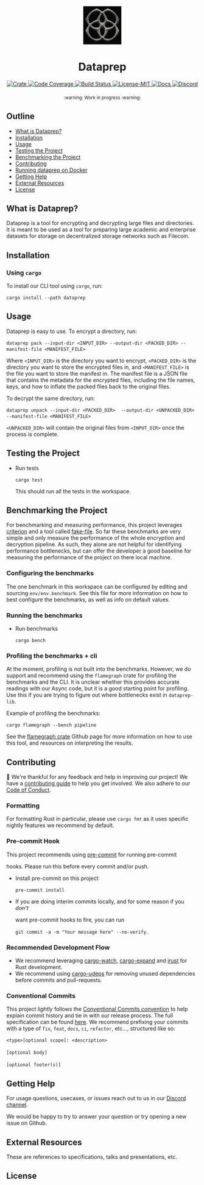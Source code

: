 <div align="center">
  <a href="https://github.com/banyancomputer/dataprep" target="_blank">
    <img src="https://raw.githubusercontent.com/banyancomputer/dataprep/main/assets/a_logo.png" alt="Banyan Logo" width="100"></img>
  </a>

  <h1 align="center">Dataprep</h1>

  <p>
    <a href="https://crates.io/crates/dataprep">
      <img src="https://img.shields.io/crates/v/dataprep?label=crates" alt="Crate">
    </a>
    <a href="https://codecov.io/gh/banyancomputer/dataprep">
      <img src="https://codecov.io/gh/banyancomputer/dataprep/branch/main/graph/badge.svg?token=SOMETOKEN" alt="Code Coverage"/>
    </a>
    <a href="https://github.com/banyancomputer/dataprep/actions?query=">
      <img src="https://github.com/banyancomputer/dataprep/actions/workflows/tests_and_checks.yml/badge.svg" alt="Build Status">
    </a>
    <a href="https://github.com/banyancomputer/dataprep/blob/main/LICENSE-MIT">
      <img src="https://img.shields.io/badge/License-MIT-blue.svg" alt="License-MIT">
    </a>
    <a href="https://docs.rs/dataprep">
      <img src="https://img.shields.io/static/v1?label=Docs&message=docs.rs&color=blue" alt="Docs">
    </a>
    <a href="https://discord.gg/aHaSw9zgwV">
      <img src="https://img.shields.io/static/v1?label=Discord&message=join%20us!&color=mediumslateblue" alt="Discord">
    </a>
  </p>
</div>

<div align="center"><sub>:warning: Work in progress :warning:</sub></div>

##

## Outline

- [What is Dataprep?](#dataprep)
- [Installation](#installation)
- [Usage](#usage)
- [Testing the Project](#testing-the-project)
- [Benchmarking the Project](#benchmarking-the-project)
- [Contributing](#contributing)
- [Running dataprep on Docker](#running-dataprep-on-docker)
- [Getting Help](#getting-help)
- [External Resources](#external-resources)
- [License](#license)


## What is Dataprep?
Dataprep is a tool for encrypting and decrypting large files and directories.
It is meant to be used as a tool for preparing large academic and enterprise datasets for storage on
decentralized storage networks such as Filecoin.

## Installation

### Using `cargo`

To install our CLI tool using `cargo`, run:
```console
cargo install --path dataprep
```

[//]: # (TODO: Add more installation instructions here as we add more ways to install the project.)

## Usage
Dataprep is easy to use. To encrypt a directory, run:
```console
dataprep pack --input-dir <INPUT_DIR> --output-dir <PACKED_DIR> --manifest-file <MANIFEST_FILE>
```
Where `<INPUT_DIR>` is the directory you want to encrypt, `<PACKED_DIR>` is the directory you want to store the encrypted files in, and `<MANIFEST_FILE>` is the file you want to store the manifest in.
The manifest file is a JSON file that contains the metadata for the encrypted files, including the file names, keys, and how to inflate the packed files back to the original files.

To decrypt the same directory, run:
```console
dataprep unpack --input-dir <PACKED_DIR>  --output-dir <UNPACKED_DIR> --manifest-file <MANIFEST_FILE>
```
`<UNPACKED_DIR>` will contain the original files from `<INPUT_DIR>` once the process is complete.

## Testing the Project

- Run tests

  ```console
  cargo test
  ```
  This should run all the tests in the workspace.

## Benchmarking the Project

For benchmarking and measuring performance, this project leverages
[criterion][criterion] and a tool called [fake-file][fake-file]. So far these benchmarks
are very simple and only measure the performance of the whole encryption and decryption pipeline.
As such, they alone are not helpful for identifying performance bottlenecks, but can offer the developer a
good baseline for measuring the performance of the project on there local machine.

### Configuring the benchmarks
The one benchmark in this workspace can be configured by editing and sourcing `env/env.benchmark`. See this file 
for more information on how to best configure the benchmarks, as well as info on default values.

### Running the benchmarks
- Run benchmarks

  ```console
  cargo bench 
  ```
  
### Profiling the benchmarks + cli
At the moment, profiling is not built into the benchmarks. However, we do support and recommend using the `flamegraph` crate
for profiling the benchmarks and the CLI. 
It is unclear whether this provides accurate readings with our Async code, but it is a good starting point for profiling.
Use this if you are trying to figure out where bottlenecks exist in `dataprep-lib`.

Example of profiling the benchmarks:
```console 
cargo flamegraph --bench pipeline
```
See the [flamegraph crate][flamegraph] Github page for more information on how to use this tool,
and resources on interpreting the results.

[//]: # (TODO: Implement Docker for this project.)
[//]: # (## Running dataprep on Docker)

[//]: # ()
[//]: # (We recommend setting your [Docker Engine][docker-engine] configuration)

[//]: # (with `experimental` and `buildkit` set to `true`, for example:)

[//]: # ()
[//]: # (``` json)

[//]: # ({)

[//]: # (  "builder": {)

[//]: # (    "gc": {)

[//]: # (      "defaultKeepStorage": "20GB",)

[//]: # (      "enabled": true)

[//]: # (    })

[//]: # (  },)

[//]: # (  "experimental": true,)

[//]: # (  "features": {)

[//]: # (    "buildkit": true)

[//]: # (  })

[//]: # (})

[//]: # (```)

[//]: # ()
[//]: # (- Build a multi-plaform Docker image via [buildx][buildx]:)

[//]: # ()
[//]: # (  ```console)

[//]: # (  docker buildx build --platform=linux/amd64,linux/arm64 -t dataprep --progress=plain .)

[//]: # (  ```)

[//]: # ()
[//]: # (- Run a Docker image &#40;depending on your platform&#41;:)

[//]: # ()
[//]: # (  ```console)

[//]: # (  docker run --platform=linux/amd64 -t dataprep)

[//]: # (  ```)

## Contributing

:balloon: We're thankful for any feedback and help in improving our project!
We have a [contributing guide](./CONTRIBUTING.md) to help you get involved. We
also adhere to our [Code of Conduct](./CODE_OF_CONDUCT.md).

[//]: # (TODO: Implement a Nix flake for this project.)
[//]: # (_### Nix)

[//]: # ()
[//]: # (This repository contains a [Nix flake][nix-flake] that initiates both the Rust)

[//]: # (toolchain set in [rust-toolchain.toml]&#40;./rust-toolchain.toml&#41; and a)

[//]: # ([pre-commit hook]&#40;#pre-commit-hook&#41;. It also installs helpful cargo binaries for)

[//]: # (development. Please install [nix][nix] and [direnv][direnv] to get started.)

[//]: # ()
[//]: # (Run `nix develop` or `direnv allow` to load the `devShell` flake output,)

[//]: # (according to your preference._)

### Formatting

For formatting Rust in particular, please use `cargo fmt` as it uses
specific nightly features we recommend by default.

### Pre-commit Hook

This project recommends using [pre-commit][pre-commit] for running pre-commit

hooks. Please run this before every commit and/or push.

- Install pre-commit on this project

  ```console
  pre-commit install
  ```

- If you are doing interim commits locally, and for some reason if you _don't_

  want pre-commit hooks to fire, you can run

  `git commit -a -m "Your message here" --no-verify`.

### Recommended Development Flow

- We recommend leveraging [cargo-watch][cargo-watch],
  [cargo-expand][cargo-expand] and [irust][irust] for Rust development.
- We recommend using [cargo-udeps][cargo-udeps] for removing unused dependencies
  before commits and pull-requests.

### Conventional Commits

This project *lightly* follows the [Conventional Commits
convention][commit-spec-site] to help explain
commit history and tie in with our release process. The full specification
can be found [here][commit-spec]. We recommend prefixing your commits with
a type of `fix`, `feat`, `docs`, `ci`, `refactor`, etc..., structured like so:

```
<type>[optional scope]: <description>

[optional body]

[optional footer(s)]
```

## Getting Help

For usage questions, usecases, or issues reach out to us in our [Discord channel](https://discord.gg/aHaSw9zgwV).

We would be happy to try to answer your question or try opening a new issue on Github.

## External Resources

These are references to specifications, talks and presentations, etc.

## License


[buildx]: https://github.com/docker/buildx
[cargo-expand]: https://github.com/dtolnay/cargo-expand
[cargo-udeps]: https://github.com/est31/cargo-udeps
[cargo-watch]: https://github.com/watchexec/cargo-watch
[commit-spec]: https://www.conventionalcommits.org/en/v1.0.0/#specification
[commit-spec-site]: https://www.conventionalcommits.org/
[criterion]: https://github.com/bheisler/criterion.rs
[fake-file]: https://crates.io/crates/fake-file
[docker-engine]: https://docs.docker.com/engine/
[direnv]:https://direnv.net/
[irust]: https://github.com/sigmaSd/IRust
[nix]:https://nixos.org/download.html
[nix-flake]: https://nixos.wiki/wiki/Flakes
[pre-commit]: https://pre-commit.com/
[proptest]: https://github.com/proptest-rs/proptest
[strategies]: https://docs.rs/proptest/latest/proptest/strategy/trait.Strategy.html
[flamegraph]: https://github.com/flamegraph-rs/flamegraph
